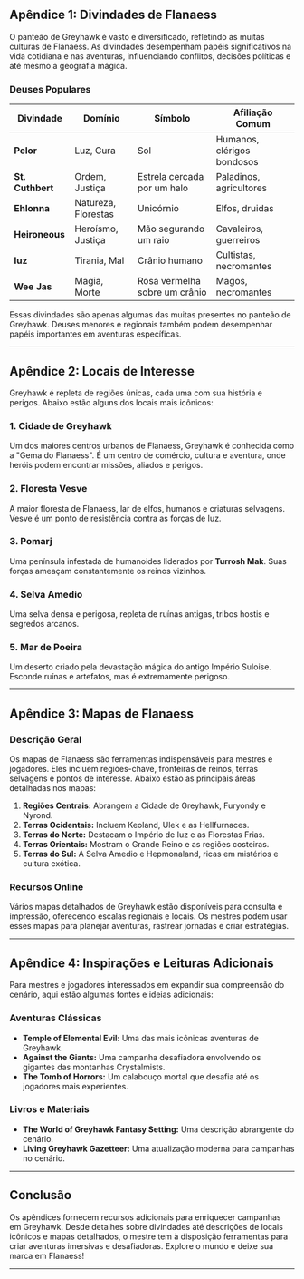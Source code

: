 ## Apêndice 1: Divindades de Flanaess

O panteão de Greyhawk é vasto e diversificado, refletindo as muitas culturas de Flanaess. As divindades desempenham papéis significativos na vida cotidiana e nas aventuras, influenciando conflitos, decisões políticas e até mesmo a geografia mágica.

### Deuses Populares
| **Divindade**    | **Domínio**               | **Símbolo**                | **Afiliação Comum**       |
|------------------|--------------------------|----------------------------|---------------------------|
| **Pelor**        | Luz, Cura                | Sol                        | Humanos, clérigos bondosos |
| **St. Cuthbert** | Ordem, Justiça           | Estrela cercada por um halo | Paladinos, agricultores   |
| **Ehlonna**      | Natureza, Florestas      | Unicórnio                  | Elfos, druidas            |
| **Heironeous**   | Heroísmo, Justiça        | Mão segurando um raio      | Cavaleiros, guerreiros    |
| **Iuz**          | Tirania, Mal             | Crânio humano              | Cultistas, necromantes    |
| **Wee Jas**      | Magia, Morte            | Rosa vermelha sobre um crânio | Magos, necromantes        |

Essas divindades são apenas algumas das muitas presentes no panteão de Greyhawk. Deuses menores e regionais também podem desempenhar papéis importantes em aventuras específicas.

---

## Apêndice 2: Locais de Interesse

Greyhawk é repleta de regiões únicas, cada uma com sua história e perigos. Abaixo estão alguns dos locais mais icônicos:

### 1. **Cidade de Greyhawk**
Um dos maiores centros urbanos de Flanaess, Greyhawk é conhecida como a "Gema do Flanaess". É um centro de comércio, cultura e aventura, onde heróis podem encontrar missões, aliados e perigos.

### 2. **Floresta Vesve**
A maior floresta de Flanaess, lar de elfos, humanos e criaturas selvagens. Vesve é um ponto de resistência contra as forças de Iuz.

### 3. **Pomarj**
Uma península infestada de humanoides liderados por **Turrosh Mak**. Suas forças ameaçam constantemente os reinos vizinhos.

### 4. **Selva Amedio**
Uma selva densa e perigosa, repleta de ruínas antigas, tribos hostis e segredos arcanos.

### 5. **Mar de Poeira**
Um deserto criado pela devastação mágica do antigo Império Suloise. Esconde ruínas e artefatos, mas é extremamente perigoso.

---

## Apêndice 3: Mapas de Flanaess

### Descrição Geral
Os mapas de Flanaess são ferramentas indispensáveis para mestres e jogadores. Eles incluem regiões-chave, fronteiras de reinos, terras selvagens e pontos de interesse. Abaixo estão as principais áreas detalhadas nos mapas:

1. **Regiões Centrais:** Abrangem a Cidade de Greyhawk, Furyondy e Nyrond.
2. **Terras Ocidentais:** Incluem Keoland, Ulek e as Hellfurnaces.
3. **Terras do Norte:** Destacam o Império de Iuz e as Florestas Frias.
4. **Terras Orientais:** Mostram o Grande Reino e as regiões costeiras.
5. **Terras do Sul:** A Selva Amedio e Hepmonaland, ricas em mistérios e cultura exótica.

### Recursos Online
Vários mapas detalhados de Greyhawk estão disponíveis para consulta e impressão, oferecendo escalas regionais e locais. Os mestres podem usar esses mapas para planejar aventuras, rastrear jornadas e criar estratégias.

---

## Apêndice 4: Inspirações e Leituras Adicionais

Para mestres e jogadores interessados em expandir sua compreensão do cenário, aqui estão algumas fontes e ideias adicionais:

### Aventuras Clássicas
- **Temple of Elemental Evil:** Uma das mais icônicas aventuras de Greyhawk.
- **Against the Giants:** Uma campanha desafiadora envolvendo os gigantes das montanhas Crystalmists.
- **The Tomb of Horrors:** Um calabouço mortal que desafia até os jogadores mais experientes.

### Livros e Materiais
- **The World of Greyhawk Fantasy Setting:** Uma descrição abrangente do cenário.
- **Living Greyhawk Gazetteer:** Uma atualização moderna para campanhas no cenário.

---

## Conclusão

Os apêndices fornecem recursos adicionais para enriquecer campanhas em Greyhawk. Desde detalhes sobre divindades até descrições de locais icônicos e mapas detalhados, o mestre tem à disposição ferramentas para criar aventuras imersivas e desafiadoras. Explore o mundo e deixe sua marca em Flanaess!

---